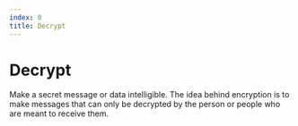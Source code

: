 ```yaml
---
index: 0
title: Decrypt
---
```

# Decrypt

Make a secret message or data intelligible. The idea behind encryption is to make messages that can only be decrypted by the person or people who are meant to receive them.